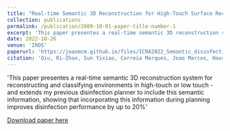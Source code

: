 ```yaml
---
title: "Real-time Semantic 3D Reconstruction for High-Touch Surface Recognition for Robotic Disinfection"
collection: publications
permalink: /publication/2009-10-01-paper-title-number-1
excerpt: 'This paper presentes a real-time semantic 3D reconstruction system for reconstructing and classifying environments in high-touch or low touch - and extends my previous disinfection planner to include this semantic information, showing that incorporating this information during planning improves disinfection performance by up to 20%'
date: 2022-10-26
venue: 'IROS'
paperurl: 'https://joaomcm.github.io/files/ICRA2022_Semantic_disinfection.pdf'
citation: 'Qiu, Ri-Zhao, Sun Yixiao, Correia Marques, Joao Marcos, Hauser, Kris. (2022). &quot;Real-time Semantic 3D Reconstruction for High-Touch Surface Recognition for Robotic Disinfection&quot; <i>IROS 2022</i>.'
---
```

'This paper presentes a real-time semantic 3D reconstruction system for reconstructing and classifying environments in high-touch or low touch - and extends my previous disinfection planner to include this semantic information, showing that incorporating this information during planning improves disinfection performance by up to 20%'

[Download paper here](https://joaomcm.github.io/files/ICRA2022_Semantic_disinfection.pdf)
